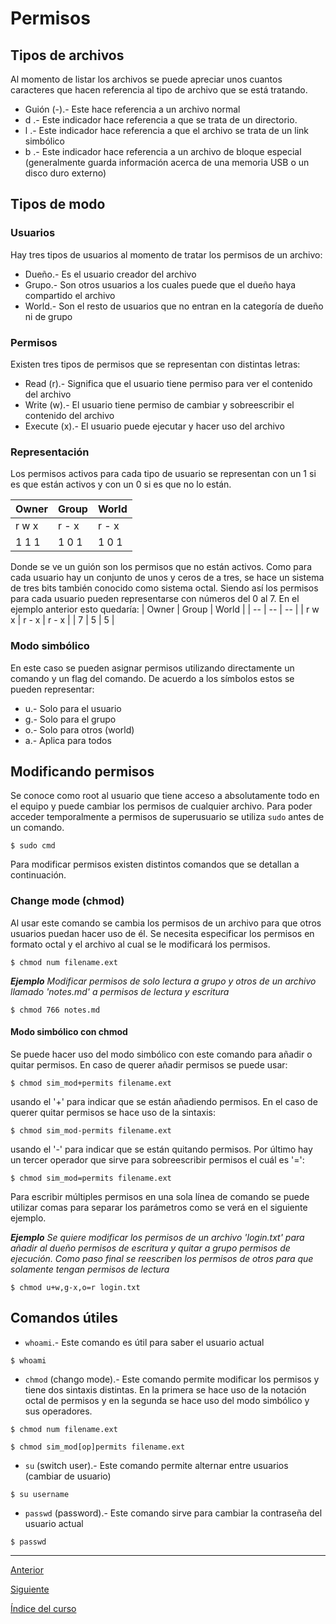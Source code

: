 # Permisos

## Tipos de archivos
Al momento de listar los archivos se puede apreciar unos cuantos caracteres que hacen referencia al tipo de archivo que se está tratando.
- Guión (-).- Este hace referencia a un archivo normal
- d .- Este indicador hace referencia a que se trata de un directorio.
- l .- Este indicador hace referencia a que el archivo se trata de un link simbólico
- b .- Este indicador hace referencia a un archivo de bloque especial (generalmente guarda información acerca de una memoria USB o un disco duro externo)

## Tipos de modo

### Usuarios
Hay tres tipos de usuarios al momento de tratar los permisos de un archivo:
- Dueño.- Es el usuario creador del archivo 
- Grupo.- Son otros usuarios a los cuales puede que el dueño haya compartido el archivo
- World.- Son el resto de usuarios que no entran en la categoría de dueño ni de grupo

### Permisos
Existen tres tipos de permisos que se representan con distintas letras:
- Read (r).- Significa que el usuario tiene permiso para ver el contenido del archivo
- Write (w).- El usuario tiene permiso de cambiar y sobreescribir el contenido del archivo
- Execute (x).- El usuario puede ejecutar y hacer uso del archivo

### Representación
Los permisos activos para cada tipo de usuario se representan con un 1 si es que están activos y con un 0 si es que no lo están.

| Owner | Group | World |
| -- | -- | -- |
| r w x | r - x | r - x |
| 1  1  1 | 1  0  1 | 1  0  1 |

Donde se ve un guión son los permisos que no están activos. Como para cada usuario hay un conjunto de unos y ceros de a tres, se hace un sistema de tres bits también conocido como sistema octal.
Siendo así los permisos para cada usuario pueden representarse con números del 0 al 7. En el ejemplo anterior esto quedaría:
| Owner | Group | World |
| -- | -- | -- |
| r w x | r - x | r - x |
| 7 | 5 | 5 |

### Modo simbólico

En este caso se pueden asignar permisos utilizando directamente un comando y un flag del comando. De acuerdo a los símbolos estos se pueden representar:
- u.- Solo para el usuario
- g.- Solo para el grupo
- o.- Solo para otros (world)
- a.- Aplica para todos


## Modificando permisos
Se conoce como root al usuario que tiene acceso a absolutamente todo en el equipo y puede cambiar los permisos de cualquier archivo. Para poder acceder temporalmente a permisos de superusuario se utiliza `sudo` antes de un comando.
~~~
$ sudo cmd
~~~

Para modificar permisos existen distintos comandos que se detallan a continuación.

### Change mode (chmod)
Al usar este comando se cambia los permisos de un archivo para que otros usuarios puedan hacer uso de él. Se necesita especificar los permisos en formato octal y el archivo al cual se le modificará los permisos.
~~~
$ chmod num filename.ext
~~~

***Ejemplo***  *Modificar permisos de solo lectura a grupo y otros de un archivo llamado 'notes.md' a permisos de lectura y escritura*
~~~
$ chmod 766 notes.md
~~~

#### **Modo simbólico con chmod**
Se puede hacer uso del modo simbólico con este comando para añadir o quitar permisos. En caso de querer añadir permisos se puede usar:
~~~
$ chmod sim_mod+permits filename.ext
~~~
usando el '\+' para indicar que se están añadiendo permisos. En el caso de querer quitar permisos se hace uso de la sintaxis:
~~~
$ chmod sim_mod-permits filename.ext
~~~
usando el '\-' para indicar que se están quitando permisos. Por último hay un tercer operador que sirve para sobreescribir permisos el cuál es '\=':
~~~
$ chmod sim_mod=permits filename.ext
~~~
Para escribir múltiples permisos en una sola línea de comando se puede utilizar comas para separar los parámetros como se verá en el siguiente ejemplo.


***Ejemplo*** *Se quiere modificar los permisos de un archivo 'login.txt' para añadir al dueño permisos de escritura y quitar a grupo permisos de ejecución. Como paso final se reescriben los permisos de otros para que solamente tengan permisos de lectura*
~~~
$ chmod u+w,g-x,o=r login.txt
~~~



## Comandos útiles
- `whoami`.- Este comando es útil para saber el usuario actual
~~~
$ whoami
~~~
- `chmod` (chango mode).- Este comando permite modificar los permisos y tiene dos sintaxis distintas. En la primera se hace uso de la notación octal de permisos y en la segunda se hace uso del modo simbólico y sus operadores.
~~~
$ chmod num filename.ext
~~~
~~~
$ chmod sim_mod[op]permits filename.ext  
~~~
- `su` (switch user).- Este comando permite alternar entre usuarios (cambiar de usuario)
~~~
$ su username
~~~
- `passwd` (password).- Este comando sirve para cambiar la contraseña del usuario actual
~~~
$ passwd
~~~


---

[Anterior](./EnvironmentVariables.md)

[Siguiente](./Redirections.md)

[Índice del curso](../Index.md)
